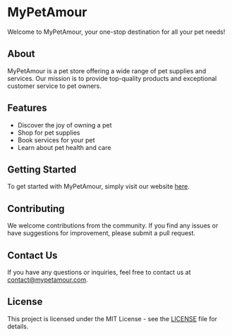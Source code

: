 # MyPetAmour

Welcome to MyPetAmour, your one-stop destination for all your pet needs!

## About

MyPetAmour is a pet store offering a wide range of pet supplies and services. Our mission is to provide top-quality products and exceptional customer service to pet owners.

## Features

- Discover the joy of owning a pet
- Shop for pet supplies
- Book services for your pet
- Learn about pet health and care

## Getting Started

To get started with MyPetAmour, simply visit our website [here](https://mypetamour.com).

## Contributing

We welcome contributions from the community. If you find any issues or have suggestions for improvement, please submit a pull request.

## Contact Us

If you have any questions or inquiries, feel free to contact us at contact@mypetamour.com.

## License

This project is licensed under the MIT License - see the [LICENSE](LICENSE) file for details.
